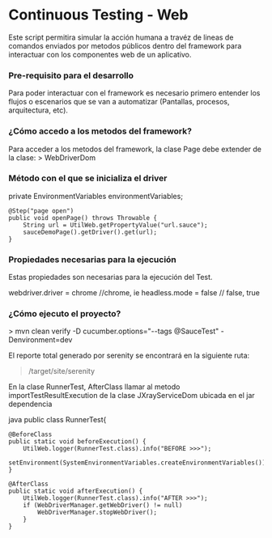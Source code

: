 <h1>Continuous Testing - Web</h1>

Este script permitira simular la acción humana a travéz de lineas de comandos enviados por metodos públicos dentro del
framework para interactuar con los componentes web de un aplicativo.

<h3>Pre-requisito para el desarrollo</h3>
Para poder interactuar con el framework es necesario primero entender los flujos o escenarios que se van a automatizar
(Pantallas, procesos, arquitectura, etc).

<h3>¿Cómo accedo a los metodos del framework?</h3>
Para acceder a los metodos del framework, la clase Page debe extender de la clase:
> WebDriverDom

<h3>Método con el que se inicializa el driver</h3>


private EnvironmentVariables environmentVariables;

    @Step("page open")
    public void openPage() throws Throwable {
        String url = UtilWeb.getPropertyValue("url.sauce");
        sauceDemoPage().getDriver().get(url);
    }

<h3>Propiedades necesarias para la ejecución</h3>
Estas propiedades son necesarias para la ejecución del Test.


webdriver.driver = chrome  //chrome, ie
headless.mode = false  // false, true


<h3>¿Cómo ejecuto el proyecto?</h3>
> mvn clean verify  -D cucumber.options="--tags @SauceTest" -Denvironment=dev


El reporte total generado por serenity se encontrará en la siguiente ruta:
> /target/site/serenity

En la clase RunnerTest, AfterClass llamar al metodo importTestResultExecution de la clase
JXrayServiceDom ubicada en el jar dependencia

java
public class RunnerTest{

    @BeforeClass
    public static void beforeExecution() {
        UtilWeb.logger(RunnerTest.class).info("BEFORE >>>");
        setEnvironment(SystemEnvironmentVariables.createEnvironmentVariables());
    }
    
    @AfterClass
    public static void afterExecution() {
        UtilWeb.logger(RunnerTest.class).info("AFTER >>>");
        if (WebDriverManager.getWebDriver() != null)
            WebDriverManager.stopWebDriver();
        }
    }